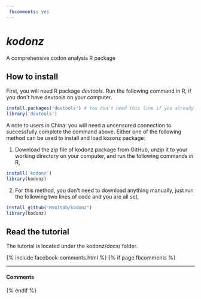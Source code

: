 ```yaml
---
 fbcomments: yes
---
```


# _kodonz_
A comprehensive codon analysis R package

## How to install
First, you will need R package _devtools_. Run the following command in R, if you don't have devtools on your computer.
```R
install.packages('devtools') # You don't need this line if you already have it on you computer
library('devtools')
```
A note to users in China: you will need a uncensored connection to successfully complete the command above. Either one of the following method can be used to install and load kozonz package:

1. Download the zip file of kodonz package from GitHub, unzip it to your working directory on your computer, and run the following commands in R,
```R
install('kodonz')
library(kodonz)
```
2. For this method, you don't need to download anything manually, just run the following two lines of code and you are all set,
```R
install_github("HVoltBb/kodonz")
library(kodonz)
```

## Read the tutorial
The tutorial is located under the kodonz/docs/ folder. 

  {% include facebook-comments.html %}
  {% if page.fbcomments %}
    <hr/>
    <h4>Comments</h4>
    <div class="fb-comments" data-href="http://YOUR_SITE_NAME{{ page.url }}" data-colorscheme="dark" data-num-posts="4" data-width="706"></div>
  {% endif %}

